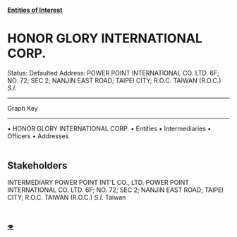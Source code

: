 #### [Entities of Interest](/list.html)
<link rel="stylesheet" type="text/css" href="../../assets/style.css">

<style>
body{background-image:url("http://eoi-graphs.s3-website-eu-west-1.amazonaws.com/HONOR_GLORY_INTERNATIONAL_CORP..png");background-repeat: no-repeat;background-size: contain;}
.markdown>p>span{background-color: white;}
</style>

# HONOR GLORY INTERNATIONAL CORP.
<span>Status: Defaulted
Address: POWER POINT INTERNATIONAL CO. LTD. 6F; NO. 72; SEC 2; NANJIN EAST ROAD; TAIPEI CITY; R.O.C. TAIWAN (R.O.C.) *S.I.*
</span>

---



<div class="legend">
Graph Key
<hr>
<span class="focus">• HONOR GLORY INTERNATIONAL CORP.</span>
<span class="entity">• Entities</span>
<span class="intermediary">• Intermediaries</span>
<span class="officer">• Officers</span>
<span class="address">• Addresses</span>
</div><br>


## Stakeholders
<span>INTERMEDIARY
POWER POINT INT'L CO., LTD.
POWER POINT INTERNATIONAL CO. LTD. 6F; NO. 72; SEC 2; NANJIN EAST ROAD; TAIPEI CITY; R.O.C. TAIWAN (R.O.C.) *S.I.*
Taiwan
</span>


<br><br><a class="contribute_button" href="Readme.md">👁</a>